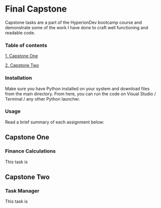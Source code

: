 # Final Capstone

Capstone tasks are a part of the HyperionDev bootcamp course and demonstrate some of the work I have done to craft well functioning and readable code. 

### Table of contents

[1. Capstone One](#capstone-one)

[2. Capstone Two](#capstone-two)

### Installation

Make sure you have Python installed on your system and download files from the main directory. From here, you can run the code on Visual Studio / Terminal / any other Python launcher.

### Usage



Read a brief summary of each assignment below:


## Capstone One
### Finance Calculations

This task is 


## Capstone Two
### Task Manager

This task is 
